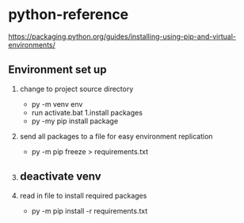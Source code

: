 # python-reference

https://packaging.python.org/guides/installing-using-pip-and-virtual-environments/

## Environment set up
1. change to project source directory
    - py -m venv env
    - run activate.bat
1.install packages
    - py -my pip install package
    
1. send all packages to a file for easy environment replication   
    - py -m pip freeze > requirements.txt
1. deactivate venv
    - 

1. read in file to install required packages
    - py -m pip install -r requirements.txt
